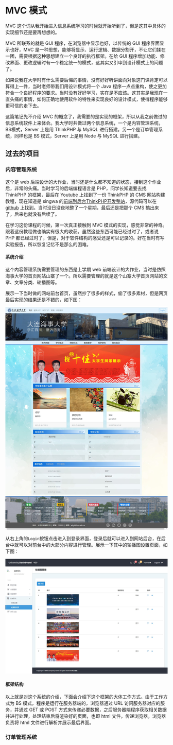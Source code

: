 # MVC 模式

MVC 这个词从我开始进入信息系统学习的时候就开始听到了，但是这其中具体的实现细节还是要再想想的。

MVC 所联系的就是 GUI 程序，在浏览器中显示也好，以传统的 GUI 程序界面显示也好，MVC 是一种思想，能够将显示、运行逻辑、数据分割开，不让它们揉在一团，需要根据这种思想建立一个良好的执行框架。在给 GUI 程序增加功能、修改界面、更改逻辑时有一个稳定统一的模式，这其实又引申到设计模式上的问题了。

如果说我在大学时有什么需要后悔的事情，没有好好听讲面向对象这门课肯定可以算得上一件，当时老师带我们用设计模式将一个 Java 程序一点点重构，使之更加符合一个良好程序的要求。当时没有好好学习，实在是不应该。这其实是我现在一直头痛的事情，如何正确地使用软件的特性来实现良好的设计模式，使得程序能够更可信的走下去。

这篇笔记先不介绍 MVC 的概念了，我需要的是实现的框架，所以从我之前做过的信息系统软件上来体会。我大学时共做过两个信息系统，一个是内容管理系统，BS模式，Server 上是用 ThinkPHP 与 MySQL 进行搭建。另一个是订单管理系统，同样也是 BS 模式，Server 上是用 Node 与 MySQL 进行搭建。

## 过去的项目

### 内容管理系统
这个是 web 后端设计的大作业，当时还是什么都不知道的状态，接到这个作业后，非常的头痛。当时学习的后端编程语言是 PHP，问学长知道要去找 ThinkPHP 的框架，最后在 Youtube 上找到了一份 ThinkPHP 的 CMS 网站构建教程，现在知道是 singwa 的[前端到后台ThinkPHP开发整站](https://coding.imooc.com/class/chapter/48.html#Anchor)，源代码可以在 [github](https://github.com/Mrguan12/singcms) 上找到。当时没日没夜地整了一个星期，最后还是把那个 CMS 搞出来了，后来也就没有后续了。

在学习这份课程的时候，第一次真正接触到 MVC 模式的实现，感觉非常的神奇。跟着这份教程做也确实有很大的收获。虽然这些东西可能已经过时了，或者说 PHP 都已经过时了，但是，对于软件结构的感受还是可以记录的。好在当时有写实验报告，所以恢复记忆不是那么的困难。

#### 系统介绍
这个内容管理系统需要管理的东西是上学期 web 前端设计的大作业，当时是仿照海事大学的首页网站山寨了一个。所以需要管理的就是这个山寨大学首页网站的文章、文章分类、轮播图等。

展示一下当时做的网站前台首页，虽然抄了很多的样式，偷了很多素材，但是网页最后实现的结果还是不错的，如下图：
<div align="center">
    <img src="images/cms前台首页.jpg" width=600px>
</div>

从右上角的`Login`按钮点击进入到登录界面，登录后就可以进入到网站后台，在后台中就可以对前台中的大部分内容进行管理。展示一下其中的轮播图设置页面，如下图：
<div align="center">
    <img src="images/cms后台示例.jpg" width=600px>
</div>

#### 框架结构
以上就是对这个系统的介绍，下面会介绍下这个框架的大体工作方式。由于工作方式为 BS 模式，程序是运行在服务器端的，浏览器通过 URL 访问服务器对应的服务，并通过 GET 或 POST 方式来传递必要数据，之后服务器端程序获取相关数据并进行处理，处理结束后将渲染好的页面，也即 html 文件，传递浏览器，浏览器负责将 html 文件进行解析并展示最后界面。

### 订单管理系统